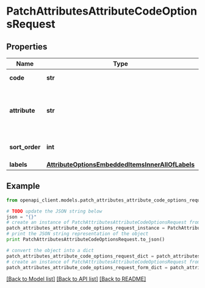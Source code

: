 # PatchAttributesAttributeCodeOptionsRequest


## Properties
Name | Type | Description | Notes
------------ | ------------- | ------------- | -------------
**code** | **str** | Code of option | 
**attribute** | **str** | Code of attribute related to the attribute option | [optional] 
**sort_order** | **int** | Order of attribute option | [optional] 
**labels** | [**AttributeOptionsEmbeddedItemsInnerAllOfLabels**](AttributeOptionsEmbeddedItemsInnerAllOfLabels.md) |  | [optional] 

## Example

```python
from openapi_client.models.patch_attributes_attribute_code_options_request import PatchAttributesAttributeCodeOptionsRequest

# TODO update the JSON string below
json = "{}"
# create an instance of PatchAttributesAttributeCodeOptionsRequest from a JSON string
patch_attributes_attribute_code_options_request_instance = PatchAttributesAttributeCodeOptionsRequest.from_json(json)
# print the JSON string representation of the object
print PatchAttributesAttributeCodeOptionsRequest.to_json()

# convert the object into a dict
patch_attributes_attribute_code_options_request_dict = patch_attributes_attribute_code_options_request_instance.to_dict()
# create an instance of PatchAttributesAttributeCodeOptionsRequest from a dict
patch_attributes_attribute_code_options_request_form_dict = patch_attributes_attribute_code_options_request.from_dict(patch_attributes_attribute_code_options_request_dict)
```
[[Back to Model list]](../README.md#documentation-for-models) [[Back to API list]](../README.md#documentation-for-api-endpoints) [[Back to README]](../README.md)


